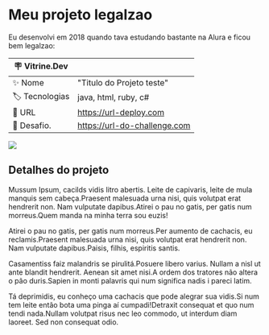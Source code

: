 # Meu projeto legalzao

Eu desenvolvi em 2018 quando tava estudando bastante na Alura e ficou bem legalzao:

| 🪧 Vitrine.Dev |     |
| -------------  | --- |
| ✨ Nome        | "Titulo do Projeto teste"
| 🏷️ Tecnologias | java, html, ruby, c#
| 🚀 URL         | https://url-deploy.com
| 👣 Desafio.    | https://url-do-challenge.com

![](https://imersao-gamedev.github.io/placar/assets/vencedores/1.png#vitrinedev)

## Detalhes do projeto

Mussum Ipsum, cacilds vidis litro abertis. Leite de capivaris, leite de mula manquis sem cabeça.Praesent malesuada urna nisi, quis volutpat erat hendrerit non. Nam vulputate dapibus.Atirei o pau no gatis, per gatis num morreus.Quem manda na minha terra sou euzis!

Atirei o pau no gatis, per gatis num morreus.Per aumento de cachacis, eu reclamis.Praesent malesuada urna nisi, quis volutpat erat hendrerit non. Nam vulputate dapibus.Paisis, filhis, espiritis santis.

Casamentiss faiz malandris se pirulitá.Posuere libero varius. Nullam a nisl ut ante blandit hendrerit. Aenean sit amet nisi.A ordem dos tratores não altera o pão duris.Sapien in monti palavris qui num significa nadis i pareci latim.

Tá deprimidis, eu conheço uma cachacis que pode alegrar sua vidis.Si num tem leite então bota uma pinga aí cumpadi!Detraxit consequat et quo num tendi nada.Nullam volutpat risus nec leo commodo, ut interdum diam laoreet. Sed non consequat odio.
